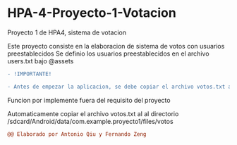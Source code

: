 # HPA-4-Proyecto-1-Votacion
Proyecto 1 de HPA4, sistema de votacion

Este proyecto consiste en la elaboracion de sistema de votos con usuarios preestablecidos
Se definio los usuarios preestablecidos en el archivo users.txt bajo @assets

```diff
- !IMPORTANTE!

- Antes de empezar la aplicacion, se debe copiar el archivo votos.txt al directorio /sdcard/Android/data/com.example.proyecto1/files/votos

```
Funcion por implemente fuera del requisito del proyecto
  
  Automaticamente copiar el archivo votos.txt al al directorio /sdcard/Android/data/com.example.proyecto1/files/votos



```diff
@@ Elaborado por Antonio Qiu y Fernando Zeng
```
